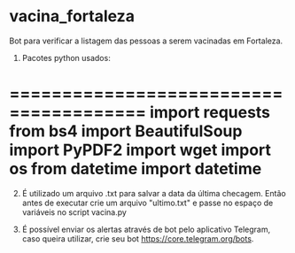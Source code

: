 # vacina_fortaleza
Bot para verificar a listagem das pessoas a serem vacinadas em Fortaleza. 


1) Pacotes python usados:


=======================================
import requests
from bs4 import BeautifulSoup
import PyPDF2
import wget
import os
from datetime import datetime
=======================================

2) É utilizado um arquivo .txt para salvar a data da última checagem. Então antes de executar crie um arquivo "ultimo.txt" e passe no espaço de variáveis no script vacina.py

3) É possível enviar os alertas através de bot pelo aplicativo Telegram, caso queira utilizar, crie seu bot https://core.telegram.org/bots.
